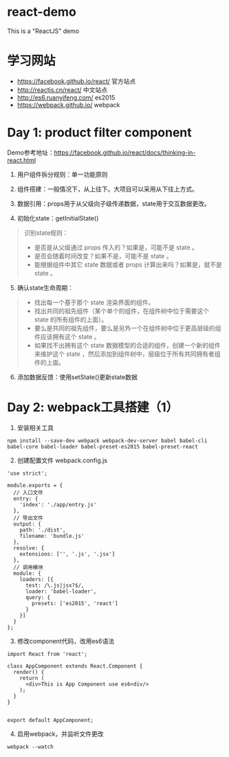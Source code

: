 # react-demo
This is a "ReactJS" demo

# 学习网站
* https://facebook.github.io/react/ 官方站点
* http://reactjs.cn/react/ 中文站点
* http://es6.ruanyifeng.com/ es2015
* https://webpack.github.io/ webpack

# Day 1: product filter component
Demo参考地址：https://facebook.github.io/react/docs/thinking-in-react.html

1. 用户组件拆分规则：单一功能原则

2. 组件搭建：一般情况下，从上往下。大项目可以采用从下往上方式。

3. 数据引用：props用于从父级向子级传递数据，state用于交互数据更改。

4. 初始化state：getInitialState()
> 识别state规则：
> - 是否是从父级通过 props 传入的？如果是，可能不是 state 。
> - 是否会随着时间改变？如果不是，可能不是 state 。
> - 能根据组件中其它 state 数据或者 props 计算出来吗？如果是，就不是 state 。

5. 确认state生命周期：
> - 找出每一个基于那个 state 渲染界面的组件。
> - 找出共同的祖先组件（某个单个的组件，在组件树中位于需要这个 state 的所有组件的上面）。
> - 要么是共同的祖先组件，要么是另外一个在组件树中位于更高层级的组件应该拥有这个 state 。
> - 如果找不出拥有这个 state 数据模型的合适的组件，创建一个新的组件来维护这个 state ，然后添加到组件树中，层级位于所有共同拥有者组件的上面。

6. 添加数据反馈：使用setState()更新state数据

# Day 2: webpack工具搭建（1）
1. 安装相关工具
```
npm install --save-dev webpack webpack-dev-server babel babel-cli babel-core babel-loader babel-preset-es2015 babel-preset-react
```
2. 创建配置文件 webpack.config.js
```
'use strict';

module.exports = {
  // 入口文件
  entry: {
    'index': './app/entry.js'
  },
  // 导出文件
  output: {
    path: './dist',
    filename: 'bundle.js'
  },
  resolve: {
    extensions: ['', '.js', '.jsx']
  },
  // 调用模块
  module: {
    loaders: [{
      test: /\.js|jsx?$/,
      loader: 'babel-loader',
      query: {
        presets: ['es2015', 'react']
      }
    }]
  }
};
```
3. 修改component代码，改用es6语法
```
import React from 'react';

class AppComponent extends React.Component {
  render() {
    return (
      <div>This is App Component use es6<div/>
    );
  }
}


export default AppComponent;

```
4. 启用webpack，并监听文件更改
```
webpack --watch
```
